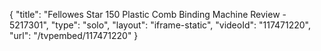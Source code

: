 {
    "title": "Fellowes Star 150 Plastic Comb Binding Machine Review - 5217301",
    "type": "solo",
    "layout": "iframe-static",
    "videoId": "117471220",
    "url": "\/tvpembed\/117471220"
}